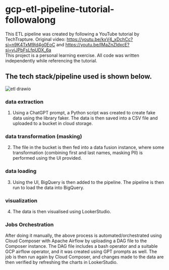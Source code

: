 # gcp-etl-pipeline-tutorial-followalong
This ETL pipeline was created by following a YouTube tutorial by TechTrapture. Original video: https://youtu.be/kxV4_xDchCc?si=n9K4TxM9ld4g0EoC and https://youtu.be/lMaZnZldxcE?si=viJPbFsLfpUDX_6a  
This project is a personal learning exercise. All code was written independently while referencing the tutorial.

## The tech stack/pipeline used is shown below.
![etl drawio](https://github.com/user-attachments/assets/b932f4e1-454f-4ab9-a9a1-dc0ae249d85f)

### data extraction
1. Using a ChatGPT prompt, a Python script was created to create fake data using the library faker. The data is then saved into a CSV file and uploaded to a bucket in cloud storage.
### data transformation (masking)
2. The file in the bucket is then fed into a data fusion instance, where some transformation (combining first and last names, masking PII) is performed using the UI provided.
### data loading
3. Using the UI, BigQuery is then added to the pipeline. The pipeline is then run to load the data into BigQuery.
### visualization
4. The data is then visualised using LookerStudio.

### Jobs Orchestration
After doing it manually, the above process is automated/orchestrated using Cloud Composer with Apache Airflow by uploading a DAG file to the Composer instance.
The DAG file includes a bash operator and a suitable GCP airflow operator, and it was created using GPT prompts as well.
The job is then run again by Cloud Composer, and changes made to the data are then verified by refreshing the charts in LookerStudio.
